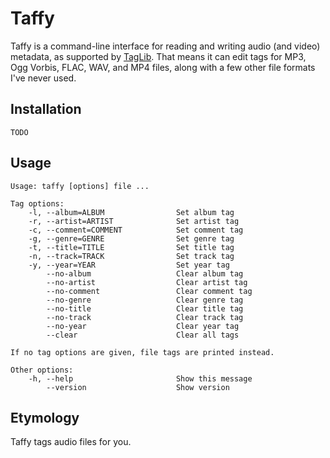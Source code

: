 Taffy
=====
Taffy is a command-line interface for reading and writing audio (and
video) metadata, as supported by [TagLib](http://taglib.github.io/).
That means it can edit tags for MP3, Ogg Vorbis, FLAC, WAV, and MP4
files, along with a few other file formats I've never used.

Installation
------------
	TODO

Usage
-----
	Usage: taffy [options] file ...

	Tag options:
		-l, --album=ALBUM                Set album tag
		-r, --artist=ARTIST              Set artist tag
		-c, --comment=COMMENT            Set comment tag
		-g, --genre=GENRE                Set genre tag
		-t, --title=TITLE                Set title tag
		-n, --track=TRACK                Set track tag
		-y, --year=YEAR                  Set year tag
			--no-album                   Clear album tag
			--no-artist                  Clear artist tag
			--no-comment                 Clear comment tag
			--no-genre                   Clear genre tag
			--no-title                   Clear title tag
			--no-track                   Clear track tag
			--no-year                    Clear year tag
			--clear                      Clear all tags

	If no tag options are given, file tags are printed instead.

	Other options:
		-h, --help                       Show this message
			--version                    Show version

Etymology
---------
Taffy tags audio files for you.
